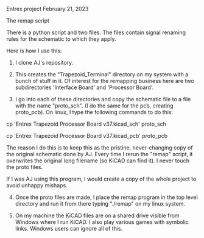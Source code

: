 Entrex project  February 21, 2023

The remap script

There is a python script and two files.
The files contain signal renaming rules for
the schematic to which they apply.

Here is how I use this:

1) I clone AJ's repository.

2) This creates the "Trapezoid_Terminal" directory on my system with a bunch of
stuff in it.  Of interest for the remapping business here are two subdirectories
'Interface Board' and  'Processor Board'.

3) I go into each of these directories and copy the schematic file to a file
with the name "proto_sch".  (I do the same for the pcb, creating proto_pcb).
On linux, I type the following commands to do this:

cp 'Entrex Trapezoid Processor Board v37.kicad_sch' proto_sch

cp 'Entrex Trapezoid Processor Board v37.kicad_pcb' proto_pcb

The reason I do this is to keep this as the pristine, never-changing copy of the original schematic
done by AJ.  Every time I rerun the "remap" script, it overwrites the original long filename
(so KiCAD can find it).  I never touch the proto files.

If I was AJ using this program, I would create a copy of the whole project to avoid unhappy mishaps.

4) Once the proto files are made, I place the remap program in the top level directory and
run it from there typing "./remap" on my linux system.

5) On my machine the KiCAD files are on a shared drive visible from Windows where I run KiCAD.
I also play various games with symbolic links.  Windows users can ignore all of this.
